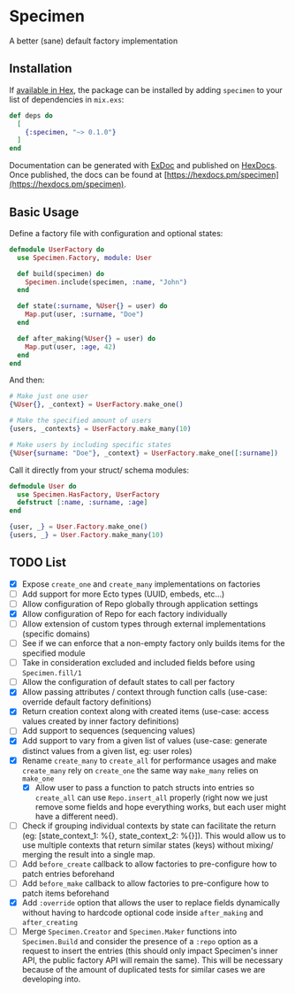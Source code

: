 # Specimen

A better (sane) default factory implementation  

## Installation

If [available in Hex](https://hex.pm/docs/publish), the package can be installed
by adding `specimen` to your list of dependencies in `mix.exs`:

```elixir
def deps do
  [
    {:specimen, "~> 0.1.0"}
  ]
end
```

Documentation can be generated with [ExDoc](https://github.com/elixir-lang/ex_doc)
and published on [HexDocs](https://hexdocs.pm). Once published, the docs can
be found at [https://hexdocs.pm/specimen](https://hexdocs.pm/specimen).

## Basic Usage

Define a factory file with configuration and optional states:

```elixir
defmodule UserFactory do
  use Specimen.Factory, module: User

  def build(specimen) do
    Specimen.include(specimen, :name, "John")
  end

  def state(:surname, %User{} = user) do
    Map.put(user, :surname, "Doe")
  end

  def after_making(%User{} = user) do
    Map.put(user, :age, 42)
  end  
end
```

And then:

```elixir
# Make just one user
{%User{}, _context} = UserFactory.make_one()

# Make the specified amount of users
{users, _contexts} = UserFactory.make_many(10)

# Make users by including specific states
{%User{surname: "Doe"}, _context} = UserFactory.make_one([:surname])
```

Call it directly from your struct/ schema modules:

```elixir
defmodule User do
  use Specimen.HasFactory, UserFactory
  defstruct [:name, :surname, :age]
end
```

```elixir
{user, _} = User.Factory.make_one()
{users, _} = User.Factory.make_many(10)
```

## TODO List

- [x] Expose `create_one` and `create_many` implementations on factories
- [ ] Add support for more Ecto types (UUID, embeds, etc...)
- [ ] Allow configuration of Repo globally through application settings
- [x] Allow configuration of Repo for each factory individually
- [ ] Allow extension of custom types through external implementations (specific domains)
- [ ] See if we can enforce that a non-empty factory only builds items for the specified module
- [ ] Take in consideration excluded and included fields before using `Specimen.fill/1`
- [ ] Allow the configuration of default states to call per factory
- [x] Allow passing attributes / context through function calls (use-case: override default factory definitions)
- [x] Return creation context along with created items (use-case: access values created by inner factory definitions)
- [ ] Add support to sequences (sequencing values)
- [x] Add support to vary from a given list of values (use-case: generate distinct values from a given list, eg: user roles)
- [x] Rename `create_many` to `create_all` for performance usages and make `create_many` rely on `create_one` the same way `make_many` relies on `make_one`
  - [x] Allow user to pass a function to patch structs into entries so `create_all` can use `Repo.insert_all` properly (right now we just remove some fields and hope everything works, but each user might have a different need).
- [ ] Check if grouping individual contexts by state can facilitate the return (eg: [state_context_1: %{}, state_context_2: %{}]).
This would allow us to use multiple contexts that return similar states (keys) without mixing/ merging the result into a single map.
- [ ] Add `before_create` callback to allow factories to pre-configure how to patch entries beforehand
- [ ] Add `before_make` callback to allow factories to pre-configure how to patch items beforehand
- [x] Add `:override` option that allows the user to replace fields dynamically without having to hardcode optional code inside `after_making` and `after_creating`
- [ ] Merge `Specimen.Creator` and `Specimen.Maker` functions into `Specimen.Build` and consider the presence of a `:repo` option as a request to insert the entries (this should only impact Specimen's inner API, the public factory API will remain the same). This will be necessary because of the amount of duplicated tests for similar cases we are developing into.
